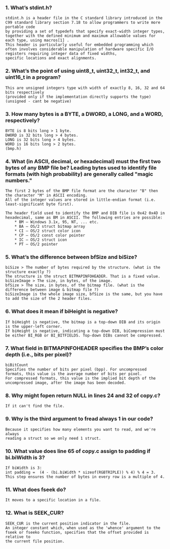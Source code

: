 
### 1. What’s stdint.h?

    stdint.h is a header file in the C standard library introduced in the C99 standard library section 7.18 to allow programmers to write more portable code
    by providing a set of typedefs that specify exact-width integer types, together with the defined minimum and maximum allowable values for each type, using macros[1] .
    This header is particularly useful for embedded programming which often involves considerable manipulation of hardware specific I/O registers requiring integer data of fixed widths,
    specific locations and exact alignments.

### 2. What’s the point of using uint8_t, uint32_t, int32_t, and uint16_t in a program?

    This are unsigned integers type with width of exactly 8, 16, 32 and 64 bits respectively 
    (provided only if the implementation directly supports the type)
    (unsigned - cant be negative)

### 3. How many bytes is a BYTE, a DWORD, a LONG, and a WORD, respectively?
    
    BYTE is 8 bits long > 1 byte.
    DWORD is 32 bits long > 4 bytes.
    LONG is 32 bits long > 4 bytes.
    WORD is 16 bits long > 2 bytes.
    (bmp.h)

### 4. What (in ASCII, decimal, or hexadecimal) must the first two bytes of any BMP file be? Leading bytes used to identify file formats (with high probability) are generally called "magic numbers."
    
    The first 2 bytes of the BMP file format are the character "B" then the character "M" in ASCII encoding.
    All of the integer values are stored in little-endian format (i.e. least-significant byte first).
    
    The header field used to identify the BMP and DIB file is 0x42 0x4D in hexadecimal, same as BM in ASCII. The following entries are possible:
        * BM – Windows 3.1x, 95, NT, ... etc.
        * BA – OS/2 struct bitmap array
        * CI – OS/2 struct color icon
        * CP – OS/2 const color pointer
        * IC – OS/2 struct icon
        * PT – OS/2 pointer


### 5. What’s the difference between bfSize and biSize?
    
    biSize > The number of bytes required by the structure. (what is the structure exactly ?)
    The structure is the struct BITMAPINFOHEADER. That is a fixed value.
    biSizeImage > The size, in bytes, of the image. 
    bfSize > The size, in bytes, of the bitmap file. (what is the difference between image & bitmap file ?)
    biSizeImage is the whole image size, bfSize is the same, but you have to add the size of the 2 header files.

### 6. What does it mean if biHeight is negative?

    If biHeight is negative, the bitmap is a top-down DIB and its origin is the upper-left corner.
    If biHeight is negative, indicating a top-down DIB, biCompression must be either BI_RGB or BI_BITFIELDS. Top-down DIBs cannot be compressed.

### 7. What field in BITMAPINFOHEADER specifies the BMP’s color depth (i.e., bits per pixel)?

    biBitCount
    Specifies the number of bits per pixel (bpp). For uncompressed formats, this value is the average number of bits per pixel. 
    For compressed formats, this value is the implied bit depth of the uncompressed image, after the image has been decoded.

### 8. Why might fopen return NULL in lines 24 and 32 of copy.c?

    If it can't find the file.

### 9. Why is the third argument to fread always 1 in our code?

    Because it specifies how many elements you want to read, and we're always
    reading a struct so we only need 1 struct.

### 10. What value does line 65 of copy.c assign to padding if bi.biWidth is 3?
    
    If biWidth is 3:
    int padding =  (4 - (bi.biWidth * sizeof(RGBTRIPLE)) % 4) % 4 = 3.
    This step ensures the number of bytes in every row is a multiple of 4.

### 11. What does fseek do?

    It moves to a specific location in a file.

### 12. What is SEEK_CUR?
    
    SEEK_CUR is the current position indicator in the file.
    An integer constant which, when used as the 'whence' argument to the
    fseek or fseeko function, specifies that the offset provided is relative to
    the current file position.